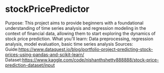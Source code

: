 # stockPricePredictor
Purpose: This project aims to provide beginners with a foundational understanding of time series analysis and regression modeling in the context of financial data, allowing them to start exploring the dynamics of stock price prediction.  What you'll learn: Data preprocessing, regression analysis, model evaluation, basic time series analysis
    Sources:
        Guide:https://www.dataquest.io/blog/portfolio-project-predicting-stock-prices-using-pandas-and-scikit-learn/
        Dataset:https://www.kaggle.com/code/nishanthshetty888888/stock-price-prediction-dataset/input